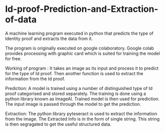 # Id-proof-Prediction-and-Extraction-of-data
A machine learning program executed in python that predicts the type of Identity proof and extracts the data from it.

The program is originally executed on google colaboratory.
Google colab provides processing with graphic card which is suited for training the model for free.

Working of program : It takes an image as its input and process it to predict for the type of Id proof. Then another function is used to extract the information from the Id proof.

Prediction: A model is trained using a number of distinguished type of Id proof categorised and stored separately. The training is done using a python library known as ImageAI. Trained model is then used for prediction. The input image is passed through the model to get the prediction. 

Extraction: The python library pyteseract is used to extract the information from the image. The Extracted Info is in the form of single string. This string is then segragated to get the useful structured data.
